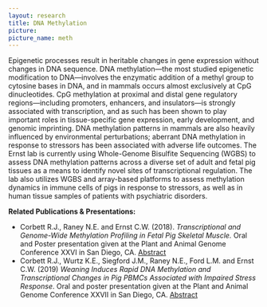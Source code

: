 ```yaml
---
layout: research
title: DNA Methylation 
picture:
picture_name: meth 
---
```


Epigenetic processes result in heritable changes in gene expression without changes in DNA sequence. DNA methylation—the most studied epigenetic modification to DNA—involves the enzymatic addition of a methyl group to cytosine bases in DNA, and in mammals occurs almost exclusively at CpG dinucleotides. CpG methylation at proximal and distal gene regulatory regions—including promoters, enhancers, and insulators—is strongly associated with transcription, and as such has been shown to play important roles in tissue-specific gene expression, early development, and genomic imprinting. DNA methylation patterns in mammals are also heavily influenced by environmental perturbations; aberrant DNA methylation in response to stressors has been associated with adverse life outcomes. The Ernst lab is currently using Whole-Genome Bisulfite Sequencing (WGBS) to assess DNA methylation patterns across a diverse set of adult and fetal pig tissues as a means to identify novel sites of transcriptional regulation. The lab also utilizes WGBS and array-based platforms to assess methylation dynamics in immune cells of pigs in response to stressors, as well as in human tissue samples of patients with psychiatric disorders. 

__Related Publications & Presentations:__
* Corbett R.J., Raney N.E. and Ernst C.W. (2018). *Transcriptional and Genome-Wide Methylation Profiling in Fetal Pig Skeletal Muscle.* Oral and Poster presentation given at the Plant and Animal Genome Conference XXVI in San Diego, CA. [Abstract](https://pag.confex.com/pag/xxvi/meetingapp.cgi/Paper/28250)
* Corbett R.J., Wurtz K.E., Siegford J.M., Raney N.E., Ford L.M. and Ernst C.W. (2019) *Weaning Induces Rapid DNA Methylation and Transcriptional Changes in Pig PBMCs Associated with Impaired Stress Response*. Oral and poster presentation given at the Plant and Animal Genome Conference XXVII in San Diego, CA. [Abstract](https://plan.core-apps.com/pag_2019/abstract/767ed880-5d95-4911-94ad-751b922f149d) 

